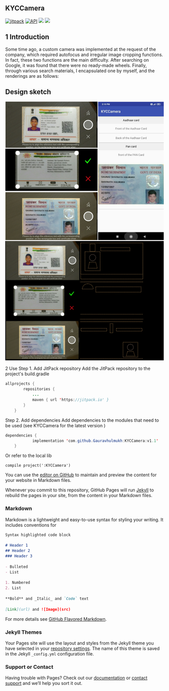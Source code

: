 ## KYCCamera
[![jitpack](https://jitpack.io/v/Gauravhulmukh/KYCCamera.svg)](https://jitpack.io/#Gauravhulmukh/KYCCamera)
[![API](https://img.shields.io/badge/API-14%2B-brightgreen.svg?style=flat)](https://android-arsenal.com/api?level=14)
[![](https://img.shields.io/badge/License-Apache--2.0-brightgreen.svg)](https://github.com/Gauravhulmukh/KYCCamera/blob/master/LICENSE)
[![](https://img.shields.io/badge/Author-GauravHulmukh-7AD6FD.svg)](https://github.com/Gauravhulmukh)

## 1 Introduction
Some time ago, a custom camera was implemented at the request of the company, which required autofocus and irregular image cropping functions. In fact, these two functions are the main difficulty. After searching on Google, it was found that there were no ready-made wheels. Finally, through various search materials, I encapsulated one by myself, and the renderings are as follows:

## Design sketch
![](https://github.com/Gauravhulmukh/KYCCamera/blob/master/screenshots/screenshot.jpg)
![](https://github.com/Gauravhulmukh/KYCCamera/blob/master/screenshots/screenshot2.jpg)

2 Use
Step 1. Add JitPack repository
Add the JitPack repository to the project's build.gradle
```java
allprojects {
		repositories {
			...
			maven { url 'https://jitpack.io' }
		}
	}
```

Step 2. Add dependencies
Add dependencies to the modules that need to be used (see KYCCamera for the latest version )
```java
dependencies {
	        implementation 'com.github.Gauravhulmukh:KYCCamera:v1.1'
	}
```
Or refer to the local lib
```
compile project(':KYCCamera')
```

You can use the [editor on GitHub](https://github.com/Gauravhulmukh/KYCCamera/edit/gh-pages/index.md) to maintain and preview the content for your website in Markdown files.

Whenever you commit to this repository, GitHub Pages will run [Jekyll](https://jekyllrb.com/) to rebuild the pages in your site, from the content in your Markdown files.

### Markdown

Markdown is a lightweight and easy-to-use syntax for styling your writing. It includes conventions for

```markdown
Syntax highlighted code block

# Header 1
## Header 2
### Header 3

- Bulleted
- List

1. Numbered
2. List

**Bold** and _Italic_ and `Code` text

[Link](url) and ![Image](src)
```

For more details see [GitHub Flavored Markdown](https://guides.github.com/features/mastering-markdown/).

### Jekyll Themes

Your Pages site will use the layout and styles from the Jekyll theme you have selected in your [repository settings](https://github.com/Gauravhulmukh/KYCCamera/settings/pages). The name of this theme is saved in the Jekyll `_config.yml` configuration file.

### Support or Contact

Having trouble with Pages? Check out our [documentation](https://docs.github.com/categories/github-pages-basics/) or [contact support](https://support.github.com/contact) and we’ll help you sort it out.
